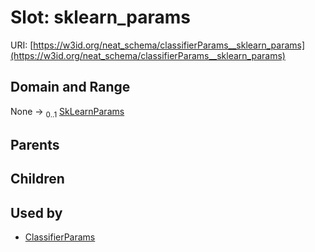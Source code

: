 
# Slot: sklearn_params




URI: [https://w3id.org/neat_schema/classifierParams__sklearn_params](https://w3id.org/neat_schema/classifierParams__sklearn_params)


## Domain and Range

None &#8594;  <sub>0..1</sub> [SkLearnParams](SkLearnParams.md)

## Parents


## Children


## Used by

 * [ClassifierParams](ClassifierParams.md)
